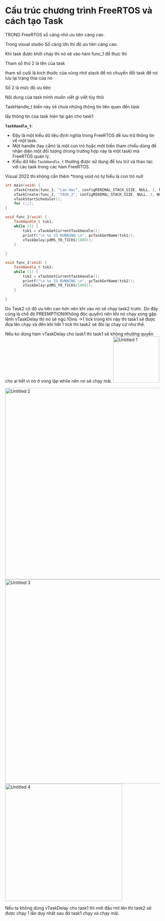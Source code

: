 # Cấu trúc chương trình FreeRTOS và cách tạo Task

TRONG FreeRTOS số càng nhỏ ưu tiên càng cao. 

Trong visual studio Số càng lớn thì độ ưu tiên càng cao.

Khi task được khởi chạy thi nó sẽ vào hàm func_1 để thực thi 

Tham số thứ 2 là tên của task

tham số cuối là kích thước của vùng nhớ stack để nó chuyển đổi task để nó lưu lại trạng thía của nó 

Số 2 là mức độ ưu tiên 

Nội dung của task mình muốn viết gì viết tùy thôi 

TaskHandle_t biến này sẽ chưa những thông tin liên quan đến task 

lấy thông tin của task hiện tại gán cho task1 

**`TaskHandle_t`**:

- Đây là một kiểu dữ liệu định nghĩa trong FreeRTOS để lưu trữ thông tin về một task.
- Một handle (tay cầm) là một con trỏ hoặc một biến tham chiếu dùng để nhận diện một đối tượng (trong trường hợp này là một task) mà FreeRTOS quản lý.
- Kiểu dữ liệu `TaskHandle_t` thường được sử dụng để lưu trữ và thao tác với các task trong các hàm FreeRTOS.

Visual 2022 thì không cần thêm *trong void nó tự hiểu là con trỏ null 

```cpp
int main(void) {
	xTaskCreate(func_1, "Lao Hac", configMINIMAL_STACK_SIZE, NULL, 2, NULL);
	xTaskCreate(func_2, "TASK_2", configMINIMAL_STACK_SIZE, NULL, 3, NULL);
	vTaskStartScheduler();
	for (;;);
}

void func_1(void) {
	TaskHandle_t tsk1;
	while (1) {
		tsk1 = xTaskGetCurrentTaskHandle();
		printf("\n %s IS RUNNING \n", pcTaskGetName(tsk1));
		vTaskDelay(pdMS_TO_TICKS(1000));
	}
	
}

void func_2(void) {
	TaskHandle_t tsk2;
	while (1) {
		tsk2 = xTaskGetCurrentTaskHandle();
		printf("\n %s IS RUNNING \n", pcTaskGetName(tsk2));
		vTaskDelay(pdMS_TO_TICKS(1000));
	}
	
}

```

Do Task2 có độ ưu tiên cao hơn nên khi vào nó sẽ chạy task2 trước. Do đây cũng là chế độ PREEMPTION(Không độc quyền) nên khi nó chạy xong gặp lệnh vTaskDelay thì nó sẽ ngủ 10ms →1 tick trong khi này thì task1 sẽ được đưa lên chạy và đến khi hết 1 tick thì task2 sẽ đòi lại chạy cứ như thế.

Nếu ko dùng hàm vTaskDelay cho task1 thì task1 sẽ không nhường quyền cho ai hết vì nó ở vòng lặp while nên nó sẽ chạy mãi. 
<img width="150" alt="Untitled 1" src="https://github.com/VTV02/FreeRTOS/assets/93756924/6056dc38-4e3f-43ba-a201-b229bab3896e">


<img width="622" alt="Untitled 2" src="https://github.com/VTV02/FreeRTOS/assets/93756924/94de016a-bf93-4e76-8b50-f8aef3a38a92">


<img width="664" alt="Untitled 3" src="https://github.com/VTV02/FreeRTOS/assets/93756924/8c3576fe-2f14-423e-95ef-ad84ea391f61">
<img width="381" alt="Untitled 4" src="https://github.com/VTV02/FreeRTOS/assets/93756924/63e85cb8-2bf6-4ccf-ab66-8080019f2413">

Nếu ta không dùng vTaskDelay cho task1 thì mới đầu mở lên thì task2 sẽ được chạy 1 lần duy nhất sau đó task1 chạy và chạy mãi.
